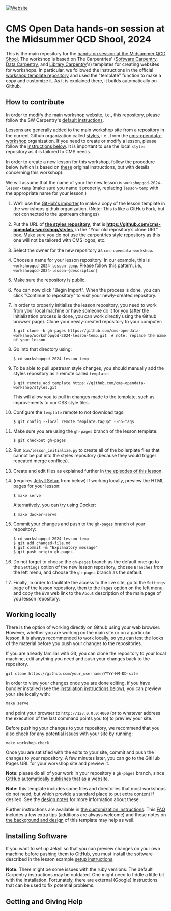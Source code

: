 [![Website](https://github.com/carpentries/workshop-template/actions/workflows/website.yml/badge.svg)](https://github.com/carpentries/workshop-template/actions/workflows/website.yml)

# CMS Open Data hands-on session at the Midsummer QCD Shool, 2024

This is the main repository for the [hands-on session at the Midsummer QCD Shool](https://cms-opendata-workshop.github.io/2024-06-25-finland-qcd/).  The workshop is based on  The Carpentries' ([Software Carpentry][swc-site], [Data Carpentry][dc-site], and
[Library Carpentry][lc-site]'s) templates for creating websites for workshops.  In particular, we followed the instructions in the official [workshop template repository](https://github.com/carpentries/workshop-template) and used the "template" function to make a copy and customize it.  As it is explained there, it builds automatically on Github.

## How to contribute

In order to modify the main workshop website, i.e., this repository, please follow the SW Carpentry's [default instructions](https://github.com/carpentries/workshop-template#customizing-your-website-required-steps).

Lessons are generally added to the main workshop site from a repository in the current Github organization called [styles](https://github.com/cms-opendata-workshop/styles), i.e., from the [cms-opendata-workshop](https://github.com/cms-opendata-workshop) organization.  If you need to create or modify a lesson, please follow the [instructions below](#creating-a-lesson).  It is important to use the local `styles` repository as it is tailored to 
CMS needs.

In order to create a new lesson for this workshop, follow the procedure below (which is based on [these](https://carpentries.github.io/lesson-example/setup.html#creating-a-new-lesson) original instructions, but with details concerning this workshop): 

We will assume that the name of your the new lesson is `workshopqcd-2024-lesson-temp` (make sure you name it properly, replacing `lesson-temp` with the appropriate name for your lesson.)  

1.  We'll use the [GitHub's importer](https://github.com/new/import) to make a copy of the lesson template in the workshops github organization. (Note: This is like a GitHub Fork, but not connected to the upstream changes)

2.  Put the URL of **[the styles repository](https://github.com/cms-opendata-workshop/styles)**, that is
    **https://github.com/cms-opendata-workshop/styles**, in the "Your old repository’s clone URL" box.  Make sure you do not use the carpentries style
    repository as this one will not be tailored with CMS logos, etc.

3.  Select the owner for the new repository as `cms-opendata-workshop`.

4.  Choose a name for your lesson repository.
    In our example, this is `workshopqcd-2024-lesson-temp`. Please follow this pattern, i.e., `workshopqcd-2024-lesson-{description}`

5.  Make sure the repository is public.

6. You can now click "Begin Import". When the process is done, you can click
    "Continue to repository" to visit your newly-created repository.

7.  In order to properly initialize the lesson repository, you need to work from your local machine or have someone do it for you (after the initialization process is done, you can work directly using the Github browser page).  Clone your newly-created repository to your computer:
    ~~~
    $ git clone -b gh-pages https://github.com/cms-opendata-workshop/workshopqcd-2024-lesson-temp.git  # note: replace the name of your lesson
    ~~~

8. Go into that directory using:
    ~~~
    $ cd workshopqcd-2024-lesson-temp
    ~~~

9. To be able to pull upstream style changes, you should manually add the
     styles repository as a remote called `template`:
    ~~~
    $ git remote add template https://github.com/cms-opendata-workshop/styles.git
    ~~~

    This will allow you to pull in changes made to the template,
    such as improvements to our CSS style files.

10. Configure the `template` remote to not download tags:
    ~~~
    $ git config --local remote.template.tagOpt --no-tags
    ~~~

11. Make sure you are using the `gh-pages` branch of the lesson template:
    ~~~
    $ git checkout gh-pages
    ~~~

12. Run `bin/lesson_initialize.py` to create all of the boilerplate files
    that cannot be put into the styles repository
    (because they would trigger repeated merge conflicts).

13. Create and edit files as explained further in
    [the episodes of this lesson](https://carpentries.github.io/lesson-example/index.html#schedule).

14. (requires [Jekyll Setup](#installing-software) from below) If working locally, preview the HTML pages for your lesson:
    ~~~
    $ make serve
    ~~~

    Alternatively, you can try using Docker:
    ~~~
    $ make docker-serve
    ~~~

15. Commit your changes and push to the `gh-pages` branch of your
    repository:
    ~~~
    $ cd workshopqcd-2024-lesson-temp
    $ git add changed-file.md
    $ git commit -m "Explanatory message"
    $ git push origin gh-pages
    ~~~

16. Do not forget to choose the `gh-pages` branch as the default one: go to the `Settings` option of the new lesson repository, chosee `Branches` from the left menu, and choose the `gh-pages` branch as the default.

17. Finally, in order to facilitate the access to the live site, go to the `Settings` page of the lesson repository, then to the `Pages` option on the left menu, and copy the *live* web link to the `About` description of the main page of you lesson repository.
  
## Working locally

There is the option of working directly on Github using your web browser.  However, whether you are working on the main site or on a particular lesson, it is always recommended to work locally, so you can test the looks of the material before you push your changes to the repositories.  

If you are already familiar with Git, you can clone the repository to your local machine, edit anything you need and push your changes back to the repository.

```shell
git clone https://github.com/your_username/YYYY-MM-DD-site
```

In order to view your changes once you are done editing, if you have bundler installed (see the
[installation instructions below](#installing-software)), you can preview your site locally with:

```shell
make serve
```
and point your browser to `http://127.0.0.0:4000` (or to whatever address the execution of the last command points you to) to preview your site.

Before pushing your changes to your repository, we recommend that you also check for any potential
issues with your site by running:

```shell
make workshop-check
```

Once you are satisfied with the edits to your site, commit and push the changes to your repository.
A few minutes later, you can go to the GitHub Pages URL for your workshop site and preview it. 

**Note:**
please do all of your work in your repository's `gh-pages` branch,
since [GitHub automatically publishes that as a website][github-project-pages].

**Note:**
this template includes some files and directories that most workshops do not need,
but which provide a standard place to put extra content if desired.
See the [design notes][design] for more information about these.

Further instructions are available in [the customization instructions][customization].
This [FAQ][faq] includes a few extra tips (additions are always welcome)
and these notes on [the background and design][design] of this template may help as well.


## Installing Software

If you want to set up Jekyll so that you can preview changes on your own machine before pushing them
to GitHub, you must install the software described in the lesson example [setup
instructions](https://carpentries.github.io/lesson-example/setup.html#jekyll-setup-for-lesson-development).

**Note:**
There might be some issues with the ruby versions.  The default Carpentry instructions may be outdated.  One might need to fiddle a little bit with the installation.  Fortunately, there are external (Google) instructions that can be used to fix potential problems.

## Getting and Giving Help

[email]: mailto:cms-dpoa-coordinators@cern.ch
[customization]: https://carpentries.github.io/workshop-template/customization/index.html
[dc-site]: https://datacarpentry.org
[design]: https://carpentries.github.io/workshop-template/design/index.html
[faq]: https://carpentries.github.io/workshop-template/faq/index.html
[github-project-pages]: https://help.github.com/en/github/working-with-github-pages/creating-a-github-pages-site
[issues]: https://github.com/carpentries/workshop-template/issues
[lesson-example]: https://carpentries.github.io/lesson-example/
[self-organized-workshop-form]: https://amy.carpentries.org/forms/self-organised/
[swc-site]: https://software-carpentry.org
[lc-site]: https://librarycarpentry.org